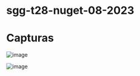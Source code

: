 # sgg-t28-nuget-08-2023
<h1>Capturas</h1>

![image](https://github.com/SergioGallegoGudino/sgg-t28-nuget-08-2023/assets/118269684/a842c3b5-add6-44c6-ba02-e6ee8f2674c6)

![image](https://github.com/SergioGallegoGudino/sgg-t28-nuget-08-2023/assets/118269684/9fafd448-75a3-4b55-aa7a-fe153ff63abc)

